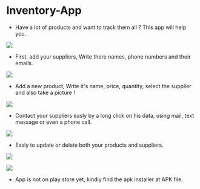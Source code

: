 # Inventory-App
* Have a lot of products and want to track them all ? This app will help you. 

![](https://cloud.githubusercontent.com/assets/19819917/25546251/837a32e4-2c62-11e7-81af-63832549f8ef.png)


* First, add your suppliers, Write there names, phone numbers and their emails.

![](https://cloud.githubusercontent.com/assets/19819917/25546247/83504c86-2c62-11e7-900a-91aeb6c5bd97.png)


* Add a new product, Write it's name, price, quantity, select the supplier and also take a picture !

![](https://cloud.githubusercontent.com/assets/19819917/25546253/837e8146-2c62-11e7-8dcc-685398107fcc.png)


* Contact your suppliers easly by a long click on his data, using mail, text message or even a phone call.

![](https://cloud.githubusercontent.com/assets/19819917/25546245/832bfbd8-2c62-11e7-945b-d30f986d3552.png)


* Easly to update or delete both your products and suppliers.

![](https://cloud.githubusercontent.com/assets/19819917/25546254/838a8626-2c62-11e7-9625-d748b9da6027.png)

![](https://cloud.githubusercontent.com/assets/19819917/25546249/83639b56-2c62-11e7-9a0e-7ce03a086f89.png)



* App is not on play store yet, kindly find the apk installer at APK file.
